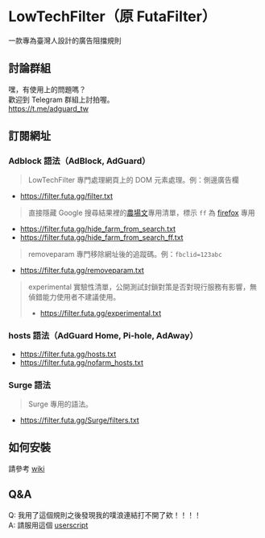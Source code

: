 # LowTechFilter（原 FutaFilter）
一款專為臺灣人設計的廣告阻擋規則

## 討論群組
嘿，有使用上的問題嗎？ \
歡迎到 Telegram 群組上討拍喔。 \
https://t.me/adguard_tw


## 訂閱網址
### Adblock 語法（AdBlock, AdGuard）
> LowTechFilter 專門處理網頁上的 DOM 元素處理。例：側邊廣告欄
- <https://filter.futa.gg/filter.txt>
> 直接隱藏 Google 搜尋結果裡的[農場文](https://content-farm-terminator.blogspot.com/2018/12/about-content-farm-terminator.html)專用清單，標示 `ff` 為 [firefox](https://www.mozilla.org/firefox) 專用
- <https://filter.futa.gg/hide_farm_from_search.txt>
- <https://filter.futa.gg/hide_farm_from_search_ff.txt>
> removeparam 專門移除網址後的追蹤碼。例：`fbclid=123abc`
- <https://filter.futa.gg/removeparam.txt>
> experimental 實驗性清單，公開測試封鎖對策是否對現行服務有影響，無偵錯能力使用者不建議使用。
> - <https://filter.futa.gg/experimental.txt>
### hosts 語法（AdGuard Home, Pi-hole, AdAway）
- <https://filter.futa.gg/hosts.txt>
- <https://filter.futa.gg/nofarm_hosts.txt>
### Surge 語法
> Surge 專用的語法。
- <https://filter.futa.gg/Surge/filters.txt>

## 如何安裝
請參考 [wiki](https://github.com/FutaGuard/FutaFilter/wiki)

## Q&A

Q: 我用了這個規則之後發現我的噗浪連結打不開了欸！！！！\
A: 請服用這個 [userscript](https://greasyfork.org/en/scripts/40884-plurk-no-redirector)
